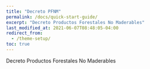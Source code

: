 ```yaml
---
title: "Decreto PFNM"
permalink: /docs/quick-start-guide/
excerpt: "Decreto Productos Forestales No Maderables"
last_modified_at: 2021-06-07T08:48:05-04:00
redirect_from:
  - /theme-setup/
toc: true
---
```


Decreto Productos Forestales No Maderables
